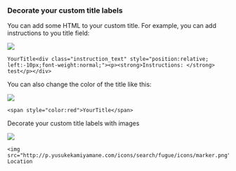 ### Decorate your custom title labels ###
You can add some HTML to your custom title. For example, you can add instructions to you title field:

![](/mx_title_control/images/mx-title-control-ins.png)

	YourTitle<div class="instruction_text" style="position:relative; left:-10px;font-weight:normal;"><p><strong>Instructions: </strong> test</p></div> 

You can also change the color of the title like this:

![](/mx_title_control/images/mx-title-control-ins-red.png)

	<span style="color:red">YourTitle</span> 

Decorate your custom title labels with images

![](/mx_title_control/images/mx-title-control-img.png)

	<img src="http://p.yusukekamiyamane.com/icons/search/fugue/icons/marker.png"> Location 